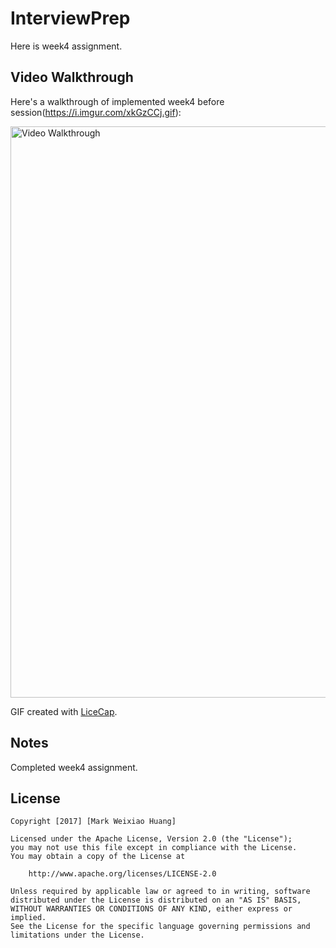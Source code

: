 # InterviewPrep
Here is week4 assignment.

## Video Walkthrough

Here's a walkthrough of implemented week4 before session(https://i.imgur.com/xkGzCCj.gif):

<img src='https://i.imgur.com/xkGzCCj.gif' title='Video Walkthrough' width='914' alt='Video Walkthrough' />

GIF created with [LiceCap](http://www.cockos.com/licecap/).

## Notes

Completed week4 assignment.



## License

    Copyright [2017] [Mark Weixiao Huang]

    Licensed under the Apache License, Version 2.0 (the "License");
    you may not use this file except in compliance with the License.
    You may obtain a copy of the License at

        http://www.apache.org/licenses/LICENSE-2.0

    Unless required by applicable law or agreed to in writing, software
    distributed under the License is distributed on an "AS IS" BASIS,
    WITHOUT WARRANTIES OR CONDITIONS OF ANY KIND, either express or implied.
    See the License for the specific language governing permissions and
    limitations under the License.
